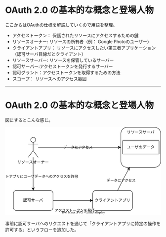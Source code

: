 # OAuth 2.0 の基本的な概念と登場人物

ここからはOAuthの仕様を解説していくので用語を整理。

- アクセストークン： 保護されたリソースにアクセスするための鍵
- リソースオーナー: リソースの所有者（例： Google Photoのユーザー）
- クライアントアプリ：
  リソースにアクセスしたい第三者アプリケーション（認可サーバ目線だとクライアント）
- リソースサーバー: リソースを保管しているサーバー
- 認可サーバー:アクセストークンを発行するサーバー
- 認可グラント：アクセストークンを取得するための方法
- スコープ： リソースへのアクセス範囲

---

# OAuth 2.0 の基本的な概念と登場人物

図にするとこんな感じ。

<img src="/assets/oauth.drawio.svg" width="600px">

事前に認可サーバへのリクエストを通じて「クライアントアプリに特定の操作を許可する」というフローを追加した。

